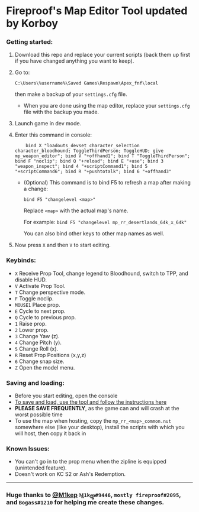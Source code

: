 # Fireproof's Map Editor Tool updated by Korboy

### Getting started:
1. Download this repo and replace your current scripts (back them up first if you have changed anything you want to keep).
2. Go to:
    ```
    C:\Users\%username%\Saved Games\Respawn\Apex_fnf\local
    ```
    then make a backup of your `settings.cfg` file.
    * When you are done using the map editor, replace your `settings.cfg` file with the backup you made.
3. Launch game in dev mode.
4. Enter this command in console:

    ```
        bind X "loadouts_devset character_selection character_bloodhound; ToggleThirdPerson; ToggleHUD; give mp_weapon_editor"; bind V "+offhand1"; bind T "ToggleThirdPerson"; bind F "noclip"; bind Q "+reload"; bind E "+use"; bind 3 "weapon_inspect"; bind 4 "+scriptCommand1"; bind 5 "+scriptCommand6"; bind R "+pushtotalk"; bind 6 "+offhand3"
    ```

    * (Optional) This command is to bind F5 to refresh a map after making a change:

        `bind F5 "changelevel <map>"`

        Replace `<map>` with the actual map's name.

        For example: `bind F5 "changelevel mp_rr_desertlands_64k_x_64k"`

        You can also bind other keys to other map names as well.
5. Now press `X` and then `V` to start editing.

### Keybinds:
* `X` Receive Prop Tool, change legend to Bloodhound, switch to TPP, and disable HUD.
* `V` Activate Prop Tool.
* `T` Change perspective mode.
* `F` Toggle noclip.
* `MOUSE1` Place prop.
* `E` Cycle to next prop.
* `Q` Cycle to previous prop.
* `1` Raise prop.
* `2` Lower prop.
* `3` Change Yaw (z).
* `4` Change Pitch (y).
* `5` Change Roll (x).
* `R` Reset Prop Positions (x,y,z)
* `6` Change snap size.
* `Z` Open the model menu.

### Saving and loading:
* Before you start editing, open the console
* [To save and load, use the tool and follow the instructions here](https://github.com/mostlyfireproof/R5Edit)
* __PLEASE SAVE FREQUENTLY__, as the game can and will crash at the worst possible time
* To use the map when hosting, copy the `mp_rr_<map>_common.nut` somewhere else (like your desktop), install the scripts with which you will host, then copy it back in

### Known Issues:
* You can't go in to the prop menu when the zipline is equipped (unintended feature).
* Doesn't work on KC S2 or Ash's Redemption.
--------------------------------------

### Huge thanks to [@M1kep](https://github.com/M1kep) `M͢1ke̵̲ͅp̴͖̙̞#9446`, `mostly fireproof#2095`, and `Bogass#1210` for helping me create these changes.

